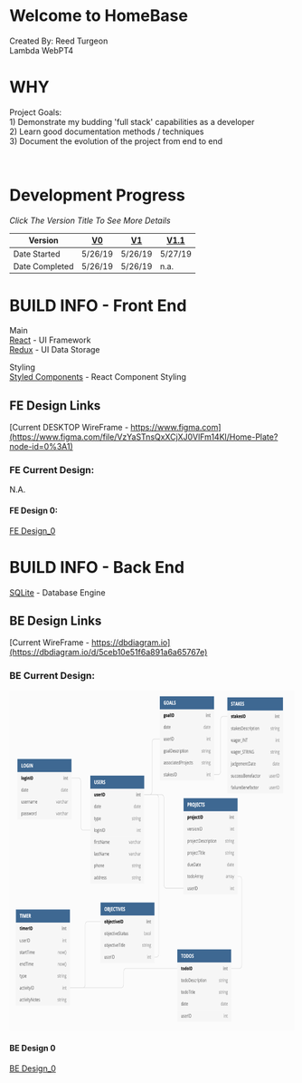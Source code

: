 # Welcome to HomeBase
Created By: Reed Turgeon <br>
Lambda WebPT4

# WHY
Project Goals: <br>
    1) Demonstrate my budding 'full stack' capabilities as a developer <br>
    2) Learn good documentation methods / techniques <br>
    3) Document the evolution of the project from end to end <br>

<br>

# Development Progress
*Click The Version Title To See More Details*

Version | [V0](readMe_docs/V0.md) | [V1](readMe_docs/V1.md) | [V1.1](readMe_docs/V1_1.md)
--- | --- | --- | ---
Date Started  | 5/26/19 | 5/26/19 | 5/27/19 
Date Completed  | 5/26/19 | 5/26/19 | n.a. 

# BUILD INFO - Front End
Main <br>
[React](https://reactjs.org/) - UI Framework <br>
[Redux](https://redux.js.org/) - UI Data Storage <br>

Styling <br>
[Styled Components](https://www.styled-components.com/) - React Component Styling 

## FE Design Links
[Current DESKTOP WireFrame - https://www.figma.com](https://www.figma.com/file/VzYaSTnsQxXCjXJ0VlFm14Kl/Home-Plate?node-id=0%3A1) <br>

### FE Current Design:
N.A.

#### FE Design 0:
[FE Design_0](readMe_files/imgs/HomeBase_Desktop_Design0.png)




# BUILD INFO - Back End
[SQLite](https://www.sqlite.org/index.html) - Database Engine <br>

## BE Design Links
[Current WireFrame - https://dbdiagram.io](https://dbdiagram.io/d/5ceb10e51f6a891a6a65767e) <br>

### BE Current Design:
<img src='/readMe_files/imgs/HomeBase_DB_Design0.png' height='600'>

#### BE Design 0
[BE Design_0](readMe_files/imgs/HomeBase_DB_Design0.png)















